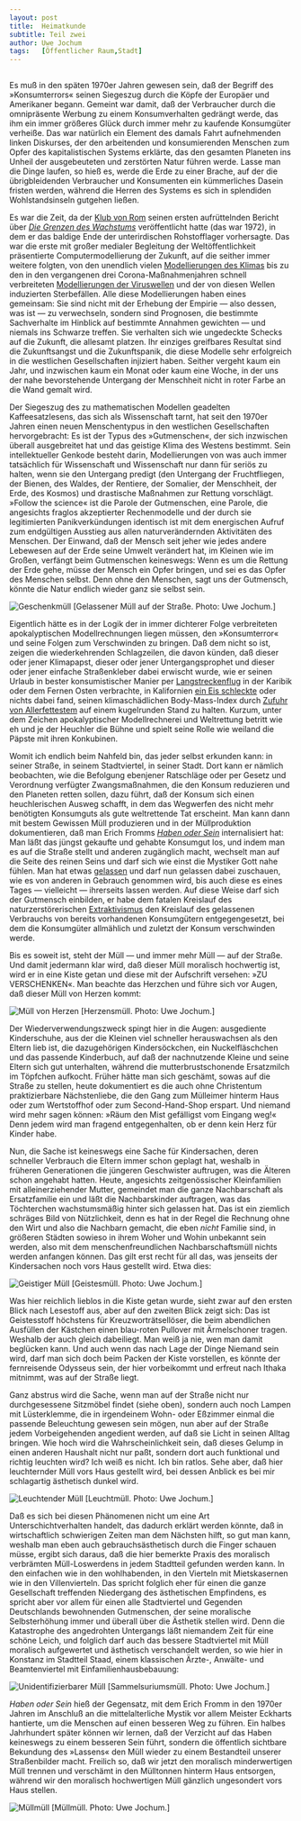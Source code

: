 ```yaml
---
layout:	post
title:	Heimatkunde
subtitle: Teil zwei
author:	Uwe Jochum
tags:   [Öffentlicher Raum,Stadt]
---
```


<img src="https://vg01.met.vgwort.de/na/12dd47ed3611484c969946986b54ec4a" width="1" height="1" alt="">

Es muß in den späten 1970er Jahren gewesen sein, daß der Begriff
des »Konsumterrors« seinen Siegeszug durch die Köpfe der Europäer
und Amerikaner begann. Gemeint war damit, daß der Verbraucher
durch die omnipräsente Werbung zu einem Konsumverhalten gedrängt
werde, das ihm ein immer größeres Glück durch immer mehr zu
kaufende Konsumgüter verheiße. Das war natürlich ein Element des
damals Fahrt aufnehmenden linken Diskurses, der den arbeitenden
und konsumierenden Menschen zum Opfer des kapitalistischen
Systems erklärte, das den gesamten Planeten ins Unheil der
ausgebeuteten und zerstörten Natur führen werde. Lasse man die
Dinge laufen, so hieß es, werde die Erde zu einer Brache, auf der
die übrigbleidenden Verbraucher und Konsumenten ein kümmerliches
Dasein fristen werden, während die Herren des Systems es sich in
splendiden Wohlstandsinseln gutgehen ließen.

Es war die Zeit, da der [Klub von
Rom](https://de.wikipedia.org/wiki/Club_of_Rome) seinen ersten
aufrüttelnden Bericht über [*Die Grenzen des
Wachstums*](https://de.wikipedia.org/wiki/Die_Grenzen_des_Wachstums)
veröffentlicht hatte (das war 1972), in dem er das baldige Ende
der unterirdischen Rohstofflager vorhersagte. Das war die erste
mit großer medialer Begleitung der Weltöffentlichkeit
präsentierte Computermodellierung der Zukunft, auf die seither
immer weitere folgten, von den unendlich vielen [Modellierungen
des Klimas](https://de.wikipedia.org/wiki/Klimamodell) bis zu den
in den vergangenen drei Corona-Maßnahmenjahren schnell
verbreiteten [Modellierungen der
Viruswellen](https://www.nzz.ch/meinung/corona-und-die-modellierer-ihre-prognosen-liegen-oft-daneben-ld.1624036)
und der von diesen Wellen induzierten Sterbefällen. Alle diese
Modellierungen haben eines gemeinsam: Sie sind nicht mit der
Erhebung der Empirie — also dessen, was ist — zu verwechseln,
sondern sind Prognosen, die bestimmte Sachverhalte im Hinblick
auf bestimmte Annahmen gewichten — und niemals ins Schwarze
treffen. Sie verhalten sich wie ungedeckte Schecks auf die
Zukunft, die allesamt platzen. Ihr einziges greifbares Resultat
sind die Zukunftsangst und die Zukunftspanik, die diese Modelle
sehr erfolgreich in die westlichen Gesellschaften injiziert
haben. Seither vergeht kaum ein Jahr, und inzwischen kaum ein
Monat oder kaum eine Woche, in der uns der nahe bevorstehende
Untergang der Menschheit nicht in roter Farbe an die Wand gemalt
wird.

Der Siegeszug des zu mathematischen Modellen geadelten
Kaffeesatzlesens, das sich als Wissenschaft tarnt, hat seit den
1970er Jahren einen neuen Menschentypus in den westlichen
Gesellschaften hervorgebracht: Es ist der Typus des
»Gutmenschen«, der sich inzwischen überall ausgebreitet hat und
das geistige Klima des Westens bestimmt. Sein intellektueller
Genkode besteht darin, Modellierungen von was auch immer
tatsächlich für Wissenschaft und Wissenschaft nur dann für seriös
zu halten, wenn sie den Untergang predigt (den Untergang der
Fruchtfliegen, der Bienen, des Waldes, der Rentiere, der
Somalier, der Menschheit, der Erde, des Kosmos) und drastische
Maßnahmen zur Rettung vorschlägt. »Follow the science« ist die
Parole der Gutmenschen, eine Parole, die angesichts fraglos
akzeptierter Rechenmodelle und der durch sie legitimierten
Panikverkündungen identisch ist mit dem energischen Aufruf zum
endgültigen Ausstieg aus allen naturverändernden Aktivitäten des
Menschen. Der Einwand, daß der Mensch seit jeher wie jedes andere
Lebewesen auf der Erde seine Umwelt verändert hat, im Kleinen wie
im Großen, verfängt beim Gutmenschen keineswegs: Wenn es um die
Rettung der Erde gehe, müsse der Mensch ein Opfer bringen, und
sei es das Opfer des Menschen selbst. Denn ohne den Menschen,
sagt uns der Gutmensch, könnte die Natur endlich wieder ganz sie
selbst sein.

![Geschenkmüll](/5artikel/material/jochum-heimatkunde-02-01.jpg
"Geschenkmüll") [Gelassener Müll auf der Straße. Photo:
Uwe Jochum.]

Eigentlich hätte es in der Logik der in immer dichterer Folge
verbreiteten apokalyptischen Modellrechnungen liegen müssen, den
»Konsumterror« und seine Folgen zum Verschwinden zu bringen. Daß
dem nicht so ist, zeigen die wiederkehrenden Schlagzeilen, die
davon künden, daß dieser oder jener Klimapapst, dieser oder jener
Untergangsprophet und dieser oder jener einfache Straßenkleber
dabei erwischt wurde, wie er seinen Urlaub in bester
konsumistischer Manier per
[Langstreckenflug](https://www.n-tv.de/panorama/Klima-Kleber-verteidigen-ihren-Langstreckenflug-article23889778.html)
in der Karibik oder dem Fernen Osten verbrachte, in Kalifornien
[ein Eis
schleckte](https://www.tichyseinblick.de/daili-es-sentials/katharina-schulze-zum-eis-essen-nach-kalifornien/)
oder nichts dabei fand, seinen klimaschädlichen Body-Mass-Index
durch [Zufuhr von
Allerfettestem](https://jungefreiheit.de/politik/deutschland/2020/sie-predigen-salat-und-essen-burger/)
auf einem kugelrunden Stand zu halten. Kurzum, unter dem Zeichen
apokalyptischer Modellrechnerei und Weltrettung betritt wie eh
und je der Heuchler die Bühne und spielt seine Rolle wie weiland
die Päpste mit ihren Konkubinen.

Womit ich endlich beim Nahfeld bin, das jeder selbst erkunden
kann: in seiner Straße, in seinem Stadtviertel, in seiner
Stadt. Dort kann er nämlich beobachten, wie die Befolgung
ebenjener Ratschläge oder per Gesetz und Verordnung verfügter
Zwangsmaßnahmen, die den Konsum reduzieren und den Planeten
retten sollen, dazu führt, daß der Konsum sich einen
heuchlerischen Ausweg schafft, in dem das Wegwerfen des nicht
mehr benötigten Konsumguts als gute weltrettende Tat
erscheint. Man kann dann mit bestem Gewissen Müll produzieren und
in der Müllproduktion dokumentieren, daß man Erich Fromms [*Haben
oder Sein*](https://de.wikipedia.org/wiki/Haben_oder_Sein)
internalisiert hat: Man läßt das jüngst gekaufte und gehabte
Konsumgut los, und indem man es auf die Straße stellt und anderen
zugänglich macht, wechselt man auf die Seite des reinen Seins und
darf sich wie einst die Mystiker Gott nahe fühlen. Man hat etwas
[gelassen](https://de.wikipedia.org/wiki/Gelassenheit) und darf
nun gelassen dabei zuschauen, wie es von anderen in Gebrauch
genommen wird, bis auch diese es eines Tages — vielleicht —
ihrerseits lassen werden. Auf diese Weise darf sich der Gutmensch
einbilden, er habe dem fatalen Kreislauf des naturzerstörerischen
[Extraktivismus](https://de.wikipedia.org/wiki/Extraktivismus) den
Kreislauf des gelassenen Verbrauchs von bereits vorhandenen
Konsumgütern entgegengesetzt, bei dem die Konsumgüter allmählich
und zuletzt der Konsum verschwinden werde.

Bis es soweit ist, steht der Müll — und immer mehr Müll — auf der
Straße. Und damit jedermann klar wird, daß dieser Müll moralisch
hochwertig ist, wird er in eine Kiste getan und diese mit der
Aufschrift versehen: »ZU VERSCHENKEN«. Man beachte das Herzchen
und führe sich vor Augen, daß dieser Müll von Herzen kommt:

![Müll von Herzen](/5artikel/material/jochum-heimatkunde-02-02.jpg
"Müll von Herzen") [Herzensmüll. Photo: Uwe Jochum.]

Der Wiederverwendungszweck spingt hier in die Augen: ausgediente
Kinderschuhe, aus der die Kleinen viel schneller herauswachsen
als den Eltern lieb ist, die dazugehörigen Kindersöckchen, ein
Nuckelfläschchen und das passende Kinderbuch, auf daß der
nachnutzende Kleine und seine Eltern sich gut unterhalten,
während die mutterbrustschonende Ersatzmilch im Töpfchen
aufkocht. Früher hätte man sich geschämt, sowas auf die Straße zu
stellen, heute dokumentiert es die auch ohne Christentum
praktizierbare Nächstenliebe, die den Gang zum Mülleimer hinterm
Haus oder zum Wertstoffhof oder zum Second-Hand-Shop erspart. Und
niemand wird mehr sagen können: »Räum den Mist gefälligst vom
Eingang weg!« Denn jedem wird man fragend entgegenhalten, ob er
denn kein Herz für Kinder habe.

Nun, die Sache ist keineswegs eine Sache für Kindersachen, deren
schneller Verbrauch die Eltern immer schon geplagt hat, weshalb
in früheren Generationen die jüngeren Geschwister auftrugen, was
die Älteren schon angehabt hatten. Heute, angesichts
zeitgenössischer Kleinfamilien mit alleinerziehender Mutter,
gemeindet man die ganze Nachbarschaft als Ersatzfamilie ein und
läßt die Nachbarskinder auftragen, was das Töchterchen
wachstumsmäßig hinter sich gelassen hat. Das ist ein ziemlich
schräges Bild von Nützlichkeit, denn es hat in der Regel die
Rechnung ohne den Wirt und also die Nachbarn gemacht, die eben
*nicht* Familie sind, in größeren Städten sowieso in ihrem Woher
und Wohin unbekannt sein werden, also mit dem
menschenfreundlichen Nachbarschaftsmüll nichts werden anfangen
können. Das gilt erst recht für all das, was jenseits der
Kindersachen noch vors Haus gestellt wird. Etwa dies:

![Geistiger Müll](/5artikel/material/jochum-heimatkunde-02-03.jpg
"Geistiger Müll") [Geistesmüll. Photo: Uwe Jochum.]

Was hier reichlich lieblos in die Kiste getan wurde, sieht zwar
auf den ersten Blick nach Lesestoff aus, aber auf den zweiten
Blick zeigt sich: Das ist Geistesstoff höchstens für
Kreuzworträtsellöser, die beim abendlichen Ausfüllen der Kästchen
einen blau-roten Pullover mit Ärmelschoner tragen. Weshalb der
auch gleich dabeiliegt. Man weiß ja nie, wen man damit beglücken
kann. Und auch wenn das nach Lage der Dinge Niemand sein wird,
darf man sich doch beim Packen der Kiste vorstellen, es könnte
der fernreisende Odysseus sein, der hier vorbeikommt und erfreut
nach Ithaka mitnimmt, was auf der Straße liegt.

Ganz abstrus wird die Sache, wenn man auf der Straße nicht nur
durchgesessene Sitzmöbel findet (siehe oben), sondern auch noch
Lampen mit Lüsterklemme, die in irgendeinem Wohn- oder Eßzimmer
einmal die passende Beleuchtung gewesen sein mögen, nun aber auf
der Straße jedem Vorbeigehenden angedient werden, auf daß sie
Licht in seinen Alltag bringen. Wie hoch wird die
Wahrscheinlichkeit sein, daß dieses Gelump in einen anderen
Haushalt nicht nur paßt, sondern dort auch funktional und richtig
leuchten wird? Ich weiß es nicht. Ich bin ratlos. Sehe aber, daß
hier leuchternder Müll vors Haus gestellt wird, bei dessen
Anblick es bei mir schlagartig ästhetisch dunkel wird.

![Leuchtender Müll](/5artikel/material/jochum-heimatkunde-02-04.jpg
"Leuchtender Müll") [Leuchtmüll. Photo: Uwe Jochum.]

Daß es sich bei diesen Phänomenen nicht um eine Art
Unterschichtverhalten handelt, das dadurch erklärt werden könnte,
daß in wirtschaftlich schwierigen Zeiten man dem Nächsten hilft,
so gut man kann, weshalb man eben auch gebrauchsästhetisch durch
die Finger schauen müsse, ergibt sich daraus, daß die hier
bemerkte Praxis des moralisch verbrämten Müll-Loswerdens in jedem
Stadtteil gefunden werden kann. In den einfachen wie in den
wohlhabenden, in den Vierteln mit Mietskasernen wie in den
Villenvierteln. Das spricht folglich eher für einen die ganze
Gesellschaft treffenden Niedergang des ästhetischen Empfindens,
es spricht aber vor allem für einen alle Stadtviertel und
Gegenden Deutschlands bewohnenden Gutmenschen, der seine
moralische Selbsterhöhung immer und überall über die Ästhetik
stellen wird. Denn die Katastrophe des angedrohten Untergangs
läßt niemandem Zeit für eine schöne Leich, und folglich darf auch
das bessere Stadtviertel mit Müll moralisch aufgewertet und
ästhetisch verschandelt werden, so wie hier in Konstanz im
Stadtteil Staad, einem klassischen Ärzte-, Anwälte- und
Beamtenviertel mit Einfamilienhausbebauung:

![Unidentifizierbarer
Müll](/5artikel/material/jochum-heimatkunde-02-05.jpg
"Unidentifizierbarer Müll") [Sammelsuriumsmüll. Photo: Uwe
Jochum.]

*Haben oder Sein* hieß der Gegensatz, mit dem Erich Fromm in den
1970er Jahren im Anschluß an die mittelalterliche Mystik vor
allem Meister Eckharts hantierte, um die Menschen auf einen
besseren Weg zu führen. Ein halbes Jahrhundert später können wir
lernen, daß der Verzicht auf das Haben keineswegs zu einem
besseren Sein führt, sondern die öffentlich sichtbare Bekundung
des »Lassens« den Müll wieder zu einem Bestandteil unserer
Straßenbilder macht. Freilich so, daß wir jetzt den moralisch
minderwertigen Müll trennen und verschämt in den Mülltonnen
hinterm Haus entsorgen, während wir den moralisch hochwertigen
Müll gänzlich ungesondert vors Haus stellen. 

![Müllmüll](/5artikel/material/jochum-heimatkunde-02-06.jpg
"Müllmüll") [Müllmüll. Photo: Uwe Jochum.]
